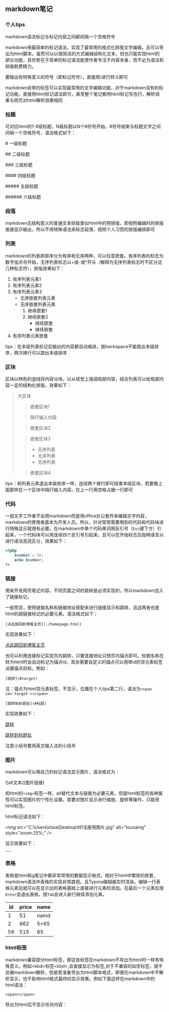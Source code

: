 ## markdown笔记



### 个人tips

markdown语法标记与标记内容之间都间隔一个空格符号<span id='target'> </span>

markdown用最简单的标记语法，实现了最常用的格式化排版文字编辑，且可以导出为html脚本。虽然可以以很简洁的方式编辑结构化文本，但也只能实现html的部分功能，其优势在于简单的标记语法能使作者专注于内容本身，而不必为语法和排版耗费精力。

要输出有特殊意义的符号（即标记符号），直接用\进行转义即可

markdown自带的标签可以实现最常用的文字编辑功能，对于markdown没有的标记功能，直接用html标记语法即可，甚至整个笔记都用html标记写也行，解析效果与网页对html解析效果相同



### 标题

可对应html的1-6级标题，N级标题以N个#符号开始，#符号结束与标题文字之间间隔一个空格符号，语法格式如下：

\# 一级标题

\## 二级标题

\### 三级标题

\#### 四级标题

\##### 五级标题

\###### 六级标题



### 段落

markdown无结构意义的普通文本排版类似html中的预排版，即按照编辑时的排版直接显示输出，所以不用特殊语法来标志段落，按照个人习惯的排版编排即可



### 列表

markdown的列表即排序分为有序和无序两种，可以任意嵌套。有序列表的标志为数字加点号开始，无序列表标志以+或-或*开头（解释为无序列表标志时不区分这几种标志符），排版效果如下：

1. 有序列表元素1
2. 有序列表元素2
3. 有序列表元素3
   + 无序嵌套列表元素
   + 无序嵌套列表元素
     1. 继续嵌套1
     2. 继续嵌套2
        + 继续嵌套
        + 继续嵌套
4. 有序列表元素嵌套

tips：在本级列表标记后输出的内容都自动缩进，按backspace不能跳出本级排序，两次换行可以跳出本级排序

### 区块

区块以特色的竖线将内容分块，以从视觉上强调局部内容，结合列表可以给局部内容一定的结构化排版，效果如下：

> 大区快
>
> >嵌套区块1
> >
> > 
> >
> >隔行输入内容
>
> > 嵌套区块2
> >
> >  
>
> > 嵌套区块3
> >
> > + 无序列表
> > + 无序列表
> > + 无序列表
>
> > 嵌套区块4
> >
> >  

tips：和列表元素退出本级排序一样，连续两个换行即可结束本级区块，若要像上面那样在一个区块中隔行输入内容，在上一行用空格占据一行即可





### 代码

一般文字工作者不会用markdown而是用office办公套件来编辑文字内容，markdown的使用者基本为开发人员。所以，针对常常需要用到的代码和代码块进行特殊显示就很有必要。在markdown中单个代码单词用反引号（`Esc`键下方）引起来，一个代码块可以用连续四个反引号引起来，且可以在开始标志后指明语言以进行语法高亮区分，效果如下：

````php
<?php
    $number = 56;
    echo $number;
?>
````



### 链接

用来开发网页笔记内容，不同页面之间的跳转是必须实现的，所以markdown加入了链接标记。

一般而言，使用链接名称和链接地址搭配来进行链接显示和跳转，且这两者也是html的超链接标记的必要元素。语法格式如下：

`[点此跳回到博客主页](./homepage.html)`

实现效果如下：

[点此跳回到博客主页](./homepage.html)

也可以利用连接标记实现页内跳转，只要连接地址只想页内锚点即可。标题名称在转为html时会自动标记为锚点id，其余需要自定义的锚点可以用带id的空元素标签设置锚点目标。例如：

`[跳转](#target)`

注：锚点为html空元素标签，不显示，位置在个人tips第二行，语法为`<span id='target'></span>`

`[跳转到标题处](#标题)`

实现效果如下：

[跳转](#target)

[跳转到标题处](#标题)

注意小括号要用英文输入法的小括号



### 图片

markdown可以用自己的标记语法显示图片，语法格式为：

\![alt文本]\(图片链接)

和html的`<img>`标签一样，alt替代文本与链接为必要元素，但是html标签的各种属性可以实现图片的个性化设置。若要对图片显示进行缩放、旋转等操作，只能用html标签。

html标记语法如下：

\<img src="C:\Users\xtxia\Desktop\N1注册用图片.jpg" alt="touxaing" style="zoom:25%;" />

显示效果如下：

<img src="C:\Users\xtxia\Desktop\N1注册用图片.jpg" alt="touxaing" style="zoom:25%;" />



### 表格

表格是html和g笔记中都非常常用的数据显示格式，相对于html中繁琐的嵌套，markdown语法中表格的实现非常直观。且Typora编辑器实时渲染，编辑一行表格元素后就可以在显示出的表格基础上直接进行元素的添加。在最后一个元素后按`Enter`会退出表格，按`Tab`会进入新行继续添加元素。

| id   | price | name |
| ---- | ----- | ---- |
| 1    | 51    | namd |
| 2    | 962   | 5+65 |
| 56   | 515   | 65   |



### html标签

markdown兼容部分html标签，即这些标签在markdown不导出为html时一样有特殊意义。例如\<kbd>标签\<kbd>,会直接显示为<kbd>标签</kbd>,对于不兼容的如空<span>标签，就不会被markdown解析，但是若准备导出为html脚本格式，即便在markdown中不解析显示，也不影响html格式最终的显示效果。例如下面这样在markdown中的html语法：

`<span></span>`

导出为html后不显示任何内容：

<span ></span>





